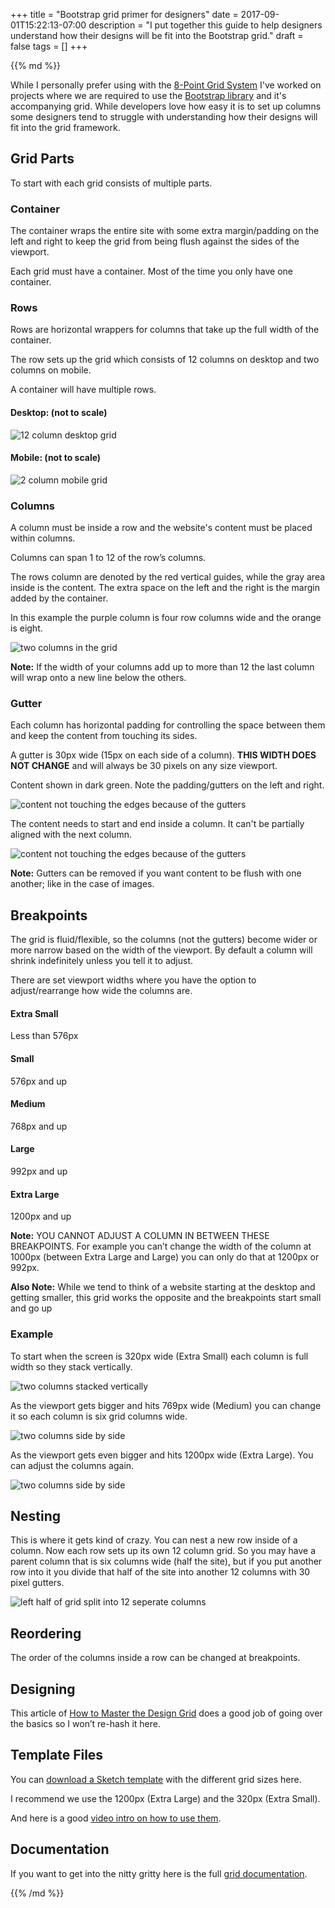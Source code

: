 +++
title = "Bootstrap grid primer for designers"
date = 2017-09-01T15:22:13-07:00
description = "I put together this guide to help designers understand how their designs will be fit into the Bootstrap grid."
draft = false
tags = []
+++

<div class="post__column markdown">
{{% md %}}

While I personally prefer using with the [8-Point Grid System](https://builttoadapt.io/intro-to-the-8-point-grid-system-d2573cde8632) I've worked on projects where we are required to use the [Bootstrap library](https://getbootstrap.com/) and it's accompanying grid. While developers love how easy it is to set up columns some designers tend to struggle with understanding how their designs will fit into the grid framework.

## Grid Parts

To start with each grid consists of multiple parts.

### Container

The container wraps the entire site with some extra margin/padding on the left and right to keep the grid from being flush against the sides of the viewport.

Each grid must have a container. Most of the time you only have one container.

### Rows

Rows are horizontal wrappers for columns that take up the full width of the container.

The row sets up the grid which consists of 12 columns on desktop and two columns on mobile.

A container will have multiple rows.

#### Desktop: (not to scale)

![12 column desktop grid](/images/bootstrap-grid/desktop.png)

#### Mobile: (not to scale)

![2 column mobile grid](/images/bootstrap-grid/mobile.png)

### Columns

A column must be inside a row and the website's content must be placed within columns.

Columns can span 1 to 12 of the row’s columns.

The rows column are denoted by the red vertical guides, while the gray area inside is the content. The extra space on the left and the right is the margin added by the container.

In this example the purple column is four row columns wide and the orange is eight.

![two columns in the grid](/images/bootstrap-grid/columns.png)

**Note:** If the width of your columns add up to more than 12 the last column will wrap onto a new line below the others.

### Gutter

Each column has horizontal padding for controlling the space between them and keep the content from touching its sides.

A gutter is 30px wide (15px on each side of a column). **THIS WIDTH DOES NOT CHANGE** and will always be 30 pixels on any size viewport.

Content shown in dark green. Note the padding/gutters on the left and right.

![content not touching the edges because of the gutters](/images/bootstrap-grid/gutters.png)

The content needs to start and end inside a column. It can't be partially aligned with the next column.

![content not touching the edges because of the gutters](/images/bootstrap-grid/content.png)

**Note:** Gutters can be removed if you want content to be flush with one another; like in the case of images.

## Breakpoints

The grid is fluid/flexible, so the columns (not the gutters) become wider or more narrow based on the width of the viewport. By default a column will shrink indefinitely unless you tell it to adjust.

There are set viewport widths where you have the option to adjust/rearrange how wide the columns are.

#### Extra Small

Less than 576px

#### Small

576px and up

#### Medium

768px and up

#### Large
992px and up

#### Extra Large
1200px and up

**Note:** YOU CANNOT ADJUST A COLUMN IN BETWEEN THESE BREAKPOINTS. For example you can’t change the width of the column at 1000px (between Extra Large and Large) you can only do that at 1200px or 992px.

**Also Note:** While we tend to think of a website starting at the desktop and getting smaller, this grid works the opposite and the breakpoints start small and go up

### Example

To start when the screen is 320px wide (Extra Small) each column is full width so they stack vertically.

![two columns stacked vertically](/images/bootstrap-grid/mobile-example.png)

As the viewport gets bigger and hits 769px wide (Medium) you can change it so each column is six grid columns wide.

![two columns side by side](/images/bootstrap-grid/medium-example.png)

As the viewport gets even bigger and hits 1200px wide (Extra Large). You can adjust the columns again.

![two columns side by side](/images/bootstrap-grid/columns.png)

## Nesting

This is where it gets kind of crazy. You can nest a new row inside of a column. Now each row sets up its own 12 column grid. So you may have a parent column that is six columns wide (half the site), but if you put another row into it you divide that half of the site into another 12 columns with 30 pixel gutters.

![left half of grid split into 12 seperate columns](/images/bootstrap-grid/nesting.png)

## Reordering

The order of the columns inside a row can be changed at breakpoints.

## Designing

This article of [How to Master the Design Grid](https://medium.com/by-filament/how-to-use-a-design-grid-587f40cc9a0d) does a good job of going over the basics so I won’t re-hash it here.

## Template Files

You can [download a Sketch template](https://www.danrodney.com/blog/sketch-bootstrap4-grid/) with the different grid sizes here.

I recommend we use the 1200px (Extra Large) and the 320px (Extra Small).

And here is a good [video intro on how to use them](https://www.youtube.com/watch?v=IpRsW6nagK4).

## Documentation

If you want to get into the nitty gritty here is the full [grid documentation](https://getbootstrap.com/docs/4.0/layout/grid/).


{{% /md %}}
</div>
